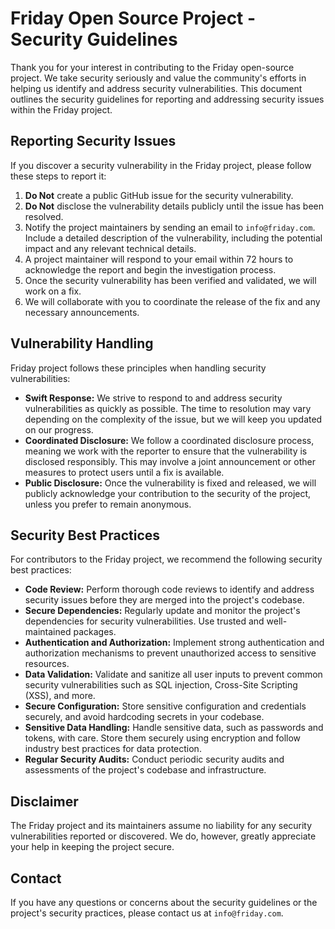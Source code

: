 # Friday Open Source Project - Security Guidelines

Thank you for your interest in contributing to the Friday open-source project. We take security seriously and value the community's efforts in helping us identify and address security vulnerabilities. This document outlines the security guidelines for reporting and addressing security issues within the Friday project.

## Reporting Security Issues

If you discover a security vulnerability in the Friday project, please follow these steps to report it:

1. **Do Not** create a public GitHub issue for the security vulnerability.
2. **Do Not** disclose the vulnerability details publicly until the issue has been resolved.
3. Notify the project maintainers by sending an email to `info@friday.com`. Include a detailed description of the vulnerability, including the potential impact and any relevant technical details.
4. A project maintainer will respond to your email within 72 hours to acknowledge the report and begin the investigation process.
5. Once the security vulnerability has been verified and validated, we will work on a fix.
6. We will collaborate with you to coordinate the release of the fix and any necessary announcements.

## Vulnerability Handling

Friday project follows these principles when handling security vulnerabilities:

- **Swift Response:** We strive to respond to and address security vulnerabilities as quickly as possible. The time to resolution may vary depending on the complexity of the issue, but we will keep you updated on our progress.
- **Coordinated Disclosure:** We follow a coordinated disclosure process, meaning we work with the reporter to ensure that the vulnerability is disclosed responsibly. This may involve a joint announcement or other measures to protect users until a fix is available.
- **Public Disclosure:** Once the vulnerability is fixed and released, we will publicly acknowledge your contribution to the security of the project, unless you prefer to remain anonymous.

## Security Best Practices

For contributors to the Friday project, we recommend the following security best practices:

- **Code Review:** Perform thorough code reviews to identify and address security issues before they are merged into the project's codebase.
- **Secure Dependencies:** Regularly update and monitor the project's dependencies for security vulnerabilities. Use trusted and well-maintained packages.
- **Authentication and Authorization:** Implement strong authentication and authorization mechanisms to prevent unauthorized access to sensitive resources.
- **Data Validation:** Validate and sanitize all user inputs to prevent common security vulnerabilities such as SQL injection, Cross-Site Scripting (XSS), and more.
- **Secure Configuration:** Store sensitive configuration and credentials securely, and avoid hardcoding secrets in your codebase.
- **Sensitive Data Handling:** Handle sensitive data, such as passwords and tokens, with care. Store them securely using encryption and follow industry best practices for data protection.
- **Regular Security Audits:** Conduct periodic security audits and assessments of the project's codebase and infrastructure.

## Disclaimer

The Friday project and its maintainers assume no liability for any security vulnerabilities reported or discovered. We do, however, greatly appreciate your help in keeping the project secure.

## Contact

If you have any questions or concerns about the security guidelines or the project's security practices, please contact us at `info@friday.com`.
